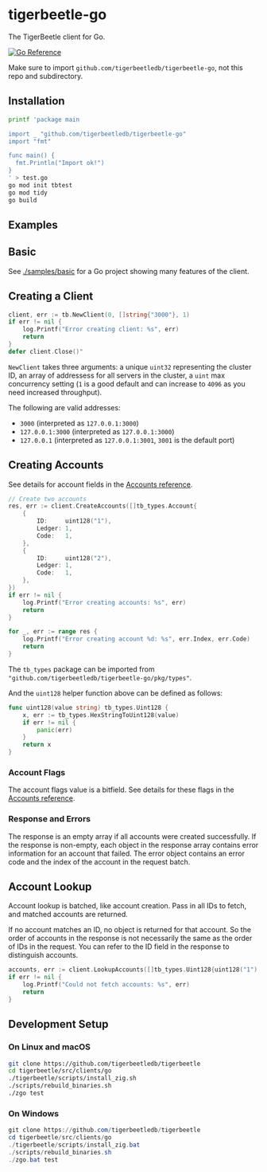 # tigerbeetle-go

The TigerBeetle client for Go.

[![Go Reference](https://pkg.go.dev/badge/github.com/tigerbeetledb/tigerbeetle-go.svg)](https://pkg.go.dev/github.com/tigerbeetledb/tigerbeetle-go)

Make sure to import `github.com/tigerbeetledb/tigerbeetle-go`, not
this repo and subdirectory.

## Installation

```bash
printf 'package main

import _ "github.com/tigerbeetledb/tigerbeetle-go"
import "fmt"

func main() {
  fmt.Println("Import ok!")
}
' > test.go
go mod init tbtest
go mod tidy
go build
```

## Examples

## Basic

See [./samples/basic](./samples/basic) for a Go project
showing many features of the client.

## Creating a Client

```go
client, err := tb.NewClient(0, []string{"3000"}, 1)
if err != nil {
	log.Printf("Error creating client: %s", err)
	return
}
defer client.Close()"
```

`NewClient` takes three arguments: a unique `uint32` representing the cluster ID, an array of addressess for all servers in the cluster, a `uint` max concurrency setting (`1` is a good default and can increase to `4096` as you need increased throughput).

The following are valid addresses:
* `3000` (interpreted as `127.0.0.1:3000`)
* `127.0.0.1:3000` (interpreted as `127.0.0.1:3000`)
* `127.0.0.1` (interpreted as `127.0.0.1:3001`, `3001` is the default port)

## Creating Accounts

See details for account fields in the [Accounts reference](https://docs.tigerbeetle.com/reference/accounts).

```go
// Create two accounts
res, err := client.CreateAccounts([]tb_types.Account{
	{
		ID:     uint128("1"),
		Ledger: 1,
		Code:   1,
	},
	{
		ID:     uint128("2"),
		Ledger: 1,
		Code:   1,
	},
})
if err != nil {
	log.Printf("Error creating accounts: %s", err)
	return
}

for _, err := range res {
	log.Printf("Error creating account %d: %s", err.Index, err.Code)
	return
}
```

The `tb_types` package can be imported from `"github.com/tigerbeetledb/tigerbeetle-go/pkg/types"`.

And the `uint128` helper function above can be defined as follows:
```go
func uint128(value string) tb_types.Uint128 {
	x, err := tb_types.HexStringToUint128(value)
	if err != nil {
		panic(err)
	}
	return x
}
```

### Account Flags

The account flags value is a bitfield. See details for these flags in the [Accounts reference](https://docs.tigerbeetle.com/reference/accounts#flags).



### Response and Errors

The response is an empty array if all accounts were created successfully. If the response is non-empty, each object in the response array contains error information for an account that failed. The error object contains an error code and the index of the account in the request batch.

## Account Lookup

Account lookup is batched, like account creation. Pass in all IDs to fetch, and matched accounts are returned.

If no account matches an ID, no object is returned for that account. So the order of accounts in the response is not necessarily the same as the order of IDs in the request. You can refer to the ID field in the response to distinguish accounts.

```go
accounts, err := client.LookupAccounts([]tb_types.Uint128{uint128("1"), uint128("2")})
if err != nil {
	log.Printf("Could not fetch accounts: %s", err)
	return
}
```

## Development Setup

### On Linux and macOS

```bash
git clone https://github.com/tigerbeetledb/tigerbeetle
cd tigerbeetle/src/clients/go
./tigerbeetle/scripts/install_zig.sh
./scripts/rebuild_binaries.sh
./zgo test
```

### On Windows

```powershell
git clone https://github.com/tigerbeetledb/tigerbeetle
cd tigerbeetle/src/clients/go
./tigerbeetle/scripts/install_zig.bat
./scripts/rebuild_binaries.sh
./zgo.bat test
```

